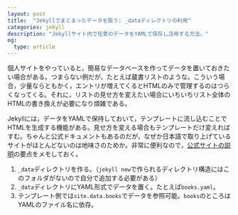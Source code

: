 ```yaml
---
layout: post
title:  "Jekyllでまとまったデータを扱う: _dataディレクトリの利用"
categories: jekyll
description: "Jekyllサイト内で任意のデータをYAMLで保存し活用する方法。"
og:
  type: article
---
```


個人サイトをやっていると，簡易なデータベースを作ってデータを置いておきたい場合がある。つまらない例だが，たとえば蔵書リストのような。こういう場合，少量ならともかく，エントリが増えてくるとHTMLのみで管理するのはつらくなってくる。それに，リストの見せ方を変えたい場合にいちいちリスト全体のHTMLの書き換えが必要になり煩雑である。

Jekyllには，データをYAMLで保持しておいて，テンプレートに流し込むことでHTMLを生成する機能がある。見せ方を変える場合もテンプレートだけ変えればすむ。ちゃんと公式ドキュメントもあるのだが，なぜか日本語で取り上げているサイトがほとんどないのは地味さのためか。非常に便利なので，[公式サイトの説明](http://jekyllrb.com/docs/datafiles "Data Files")の要点をメモしておく。

1. `_data`ディレクトリを作る。（`jekyll new`で作られるディレクトリ構造にはこのフォルダがないので自分で追加する必要がある）
1. `_data`ディレクトリにYAML形式でデータを置く。たとえば`books.yaml`。
1. テンプレート側では`site.data.books`でデータを参照可能。`books`のところはYAMLのファイル名に依存。


